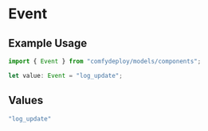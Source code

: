 # Event

## Example Usage

```typescript
import { Event } from "comfydeploy/models/components";

let value: Event = "log_update";
```

## Values

```typescript
"log_update"
```